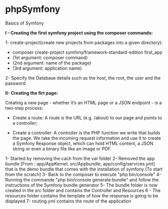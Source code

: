 # phpSymfony
Basics of Symfony 


<strong>I - Creating the first symfony project using the composer commands:</strong>

1- create-project(create new projects from packages into a given directory):
 - composer create-project symfony/framework-standard-edition first_app
- (1st argument: composer command)
- (2nd argument: name of the package)
- (3rd argument: application name)

2- Specify the Database details such as the host, the root, the user and the password


<strong>II- Creating the firt page:</strong>

Creating a new page - whether it’s an HTML page or a JSON endpoint - is a two-step process:

- Create a route: A route is the URL (e.g. /about) to our page and points to a controller;

- Create a controller: A controller is the PHP function we write that builds the page. We take the incoming request information and use it to 
                     create a Symfony Response object, which can hold HTML content, a JSON string or even a binary file like an image or PDF.


1- Started by removing the cach from the var folder
2- Removed the app bundle [From : app/AppKernel, src/Appbundle,  app/config/services.yml] that is the demo bundle that comes with the installation of symfony (To start from the scratch)
3- Back to the composer to execute "php bin/console"
4- Running the commande "php bin/console generate:bundle" and follow the instructions of the Symfony bundle generator
5- The bundle folder is now created in the src folder and contains the Controller and Resources
6 - The resources folder contains the template of how the response is going to be displayed
7- routing.yml contains the route of the application